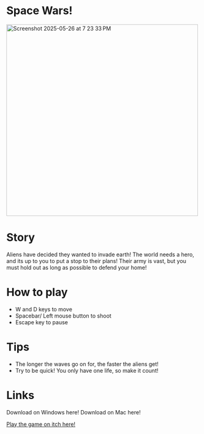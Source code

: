 # Space Wars!
<img width="500" alt="Screenshot 2025-05-26 at 7 23 33 PM" src="https://github.com/user-attachments/assets/6ba218a5-f7cd-4223-ab88-661d8b72d035" />


# Story
Aliens have decided they wanted to invade earth! The world needs a hero, and its up to you to put a stop to their plans! Their army is vast, but you must hold out as long as possible to defend your home!

# How to play
- W and D keys to move
- Spacebar/ Left mouse button to shoot
- Escape key to pause

# Tips
- The  longer the waves go on for, the faster the aliens get! 
- Try to be quick! You only have one life, so make it count! 


# Links 

Download on Windows here!
Download on Mac here!


<a href="https://pheonyxgames.itch.io/space-wars">Play the game on itch here!</a>
